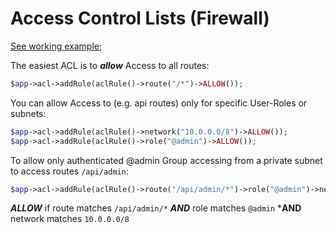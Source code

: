 # Access Control Lists (Firewall)

[See working example](acl.php);

The easiest ACL is to ***allow*** Access to all routes:

```php
$app->acl->addRule(aclRule()->route("/*")->ALLOW());
```

You can allow Access to (e.g. api routes) only for specific User-Roles or subnets:

```php
$app->acl->addRule(aclRule()->network("10.0.0.0/8")->ALLOW());
$app->acl->addRule(aclRule()->role("@admin")->ALLOW());
```

To allow only authenticated @admin Group accessing from a private subnet to access 
routes `/api/admin`:

```php
$app->acl->addRule(aclRule()->route("/api/admin/*")->role("@admin")->network("10.0.0.0/8")->ALLOW());
```

***ALLOW*** if route matches `/api/admin/*` ***AND*** role matches `@admin` ***AND** network matches `10.0.0.0/8`


